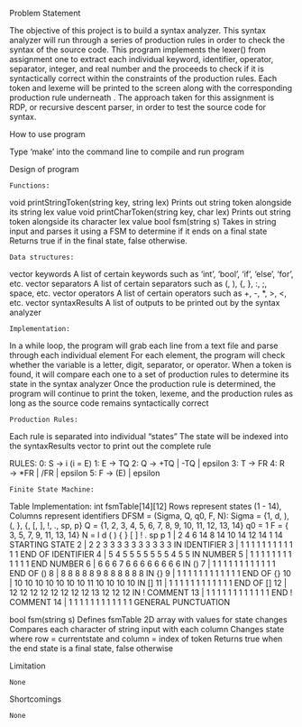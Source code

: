 Problem Statement


The objective of this project is to build a syntax analyzer. This syntax analyzer will run through a series of production rules in order to check the syntax of the source code. This program implements the lexer() from assignment one to extract each individual keyword, identifier, operator, separator, integer, and real number and the proceeds to check if it is syntactically correct within the constraints of the production rules. Each token and lexeme will be printed to the screen along with the corresponding production rule underneath . The approach taken for this assignment is RDP, or recursive descent parser, in order to test the source code for syntax.


How to use program


Type ‘make’ into the command line to compile and run program


Design of program



	Functions:
void printStringToken(string key, string lex)
Prints out string token alongside its string lex value
void printCharToken(string key, char lex)
Prints out string token alongside its character lex value
bool fsm(string s)
Takes in string input and parses it using a FSM to determine if it ends on a final state
Returns true if in the final state, false otherwise.

	Data structures:
vector<string> keywords
A list of certain keywords such as ‘int’, ‘bool’, ‘if’, ‘else’, ‘for’, etc.
vector<char> separators
A list of certain separators such as (, ), {, }, :, ;, space, etc.
vector<char> operators
A list of certain operators such as +, -, *, >, <, etc.
vector<string> syntaxResults
A list of outputs to be printed out by the syntax analyzer

	Implementation:
In a while loop, the program will grab each line from a text file and parse through each individual element
For each element, the program will check whether the variable is a letter, digit, separator, or operator.
When a token is found, it will compare each one to a set of production rules to determine its state in the syntax analyzer
Once the production rule is determined, the program will continue to print the token, lexeme, and the production rules as long as the source code remains syntactically correct

	Production Rules:
Each rule is separated into individual “states”
The state will be indexed into the syntaxResults vector to print out the complete rule

RULES:
0: S → i  (i = E)
1: E → TQ
2: Q → +TQ | -TQ | epsilon
3: T → FR
4: R → *FR | /FR | epsilon
5: F → (E) | epsilon

	Finite State Machine:
Table Implementation:
int fsmTable[14][12]
Rows represent states (1 - 14),  Columns represent identifiers
DFSM = (Sigma, Q, q0, F, N):
Sigma = {1, d, ), (, }, {, [, ], !, ., sp, p}
Q = {1, 2, 3, 4, 5, 6, 7, 8, 9, 10, 11, 12, 13, 14}
q0 = 1
F = { 3, 5, 7, 9, 11, 13, 14}
N = 
l  d  (  )  {  }  [  ]  !  .  sp p
1  | 	2  4  6  14 8  14 10 14 12 14 1 14	STARTING STATE
2  |  2  2  3  3  3  3  3  3  3  3  3  3 	IN IDENTIFIER
3  |  1  1  1  1  1  1  1  1  1  1  1  1	END OF IDENTIFIER
4  |  5  4  5  5  5  5  5  5  5  4  5  5	IN NUMBER
5  |  1  1  1  1  1  1  1  1  1  1  1  1	END NUMBER
6  |  6  6  6  7  6  6  6  6  6  6  6  6	IN ()
7  |  1  1  1  1  1  1  1  1  1  1  1  1	END OF ()
8  |  8  8  8  8  8  9  8  8  8  8  8  8	IN {}
9  |  1  1  1  1  1  1  1  1  1  1  1  1	END OF {}
10 |  10 10 10 10 10 10 10 11 10 10 10 10	IN []
11 |  1  1  1  1  1  1  1  1  1  1  1  1	END OF []
12 |  12 12 12 12 12 12 12 12 13 12 12 12	IN ! COMMENT
13 |  1  1  1  1  1  1  1  1  1  1  1  1	END ! COMMENT
14 |  1  1  1  1  1  1  1  1  1  1  1  1	GENERAL PUNCTUATION

bool fsm(string s)
Defines fsmTable 2D array with values for state changes
Compares each character of string input with each column
Changes state where row = currentstate and column = index of token
Returns true when the end state is a final state, false otherwise

Limitation

	None

Shortcomings

	None
